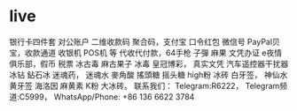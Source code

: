 # live
银行卡四件套 对公账户 二维收款码 聚合码，支付宝 口令红包 微信号 PayPal贝宝，收款通道 收银机 POS机 等 代收代付款，64手枪 子彈 麻果 文凭办证 e夜情俱乐部，假币 税票 冰古毒 麻古果子 冰毒 皇冠博彩， 真实文凭 汽车遥控器干扰器 冰钻 鉆石冰 迷魂药， 迷魂水 麥角酸 搖頭糖 摇头糖 high粉 冰砖 白牙签， 神仙水 黄牙签 海洛因 麻黄素 K粉 大冰砖。 联系我们： Telegram:R6222， Telegram频道:C5999， WhatsApp/Phone: +86 136 6622 3784
